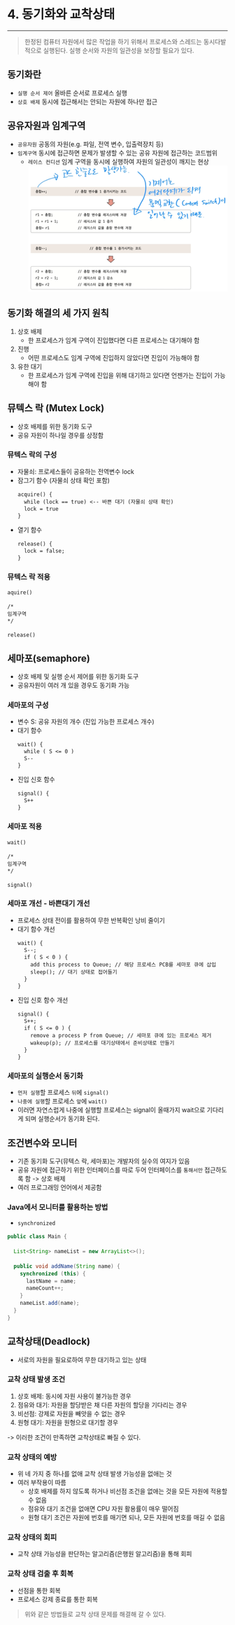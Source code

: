 # 4. 동기화와 교착상태

---

> 한정된 컴퓨터 자원에서 많은 작업을 하기 위해서 프로세스와 스레드는 동시다발적으로 실행된다.
> 실행 순서와 자원의 일관성을 보장할 필요가 있다.

## 동기화란

- `실행 순서 제어` 올바른 순서로 프로세스 실행
- `상호 배제` 동시에 접근해서는 안되는 자원에 하나만 접근

## 공유자원과 임계구역

- `공유자원` 공동의 자원(e.g. 파일, 전역 변수, 입출력장치 등)
- `임계구역` 동시에 접근하면 문제가 발생할 수 있는 공유 자원에 접근하는 코드범위
  - `레이스 컨디션` 임계 구역을 동시에 실행하여 자원의 일관성이 깨지는 현상
  ![img.png](img.png)

## 동기화 해결의 세 가지 원칙

1. 상호 배제
   - 한 프로세스가 임계 구역이 진입했다면 다른 프로세스는 대기해야 함
2. 진행
   - 어떤 프로세스도 임계 구역에 진입하지 않았다면 진입이 가능해야 함
3. 유한 대기
   - 한 프로세스가 임계 구역에 진입을 위해 대기하고 있다면 언젠가는 진입이 가능해야 함

## 뮤텍스 락 (Mutex Lock)

- 상호 배제를 위한 동기화 도구
- 공유 자원이 하나일 경우를 상정함

### 뮤텍스 락의 구성
- 자물쇠: 프로세스들이 공유하는 전역변수 lock
- 잠그기 함수 (자물쇠 상태 확인 포함)
  ```
  acquire() {
    while (lock == true) <-- 바쁜 대기 (자물쇠 상태 확인)
    lock = true
  }
  ```
- 열기 함수
  ```
  release() {
    lock = false;
  }
  ```
  
### 뮤텍스 락 적용
```
aquire()

/*
임계구역
*/

release()
```

## 세마포(semaphore)

- 상호 배제 및 실행 순서 제어를 위한 동기화 도구
- 공유자원이 여러 개 있을 경우도 동기화 가능

### 세마포의 구성
- 변수 S: 공유 자원의 개수 (진입 가능한 프로세스 개수)
- 대기 함수
  ```
  wait() {
    while ( S <= 0 )
    S--
  }
  ```
- 진입 신호 함수
  ```
  signal() {
    S++
  }
  ```

### 세마포 적용

```
wait()

/*
임계구역
*/

signal()
```

### 세마포 개선 - 바쁜대기 개선

- 프로세스 상태 전이를 활용하여 무한 반복확인 낭비 줄이기
- 대기 함수 개선
  ```
  wait() {
    S--;
    if ( S < 0 ) {
      add this process to Queue; // 해당 프로세스 PCB를 세마포 큐에 삽입
      sleep(); // 대기 상태로 접어들기
    }
  }
  ```
- 진입 신호 함수 개선
  ```
  signal() {
    S++;
    if ( S <= 0 ) {
      remove a process P from Queue; // 세마포 큐에 있는 프로세스 제거
      wakeup(p); // 프로세스를 대기상태에서 준비상태로 만들기
    }
  }
  ```
  
### 세마포의 실행순서 동기화

- `먼저 실행`할 프로세스 `뒤`에 `signal()`
- `나중에 실행`할 프로세스 `앞`에 `wait()`
- 이러면 자연스럽게 나중에 실행할 프로세스는 signal이 올때가지 wait으로 기다리게 되며 실행순서가 동기화 된다.

## 조건변수와 모니터

- 기존 동기화 도구(뮤텍스 락, 세마포)는 개발자의 실수의 여지가 있음
- 공유 자원에 접근하기 위한 인터페이스를 따로 두어 인터페이스를 `통해서만` 접근하도록 함 -> 상호 배제
- 여러 프로그래밍 언어에서 제공함

### Java에서 모니터를 활용하는 방법

- `synchronized`

```java
public class Main {

  List<String> nameList = new ArrayList<>();

  public void addName(String name) {
    synchronized (this) {
      lastName = name;
      nameCount++;
    }
    nameList.add(name);
  }
}
```

## 교착상태(Deadlock)

- 서로의 자원을 필요로하여 무한 대기하고 있는 상태

### 교착 상태 발생 조건

1. 상호 배제: 동시에 자원 사용이 불가능한 경우
2. 점유와 대기: 자원을 할당받은 채 다른 자원의 할당을 기다리는 경우 
3. 비선점: 강제로 자원을 빼앗을 수 없는 경우
4. 원형 대기: 자원을 원형으로 대기할 경우

-> 이러한 조건이 만족하면 교착상태로 빠질 수 있다.

### 교착 상태의 예방

- 위 네 가지 중 하나를 없애 교착 상태 발생 가능성을 없애는 것
- 여러 부작용이 따름
  - 상호 배제를 하지 않도록 하거나 비선점 조건을 없애는 것을 모든 자원에 적용할 수 없음
  - 점유와 대기 조건을 없애면 CPU 자원 활용률이 매우 떨어짐
  - 원형 대기 조건은 자원에 번호를 매기면 되나, 모든 자원에 번호를 매길 수 없음

### 교착 상태의 회피

- 교착 상태 가능성을 판단하는 알고리즘(은행원 알고리즘)을 통해 회피

### 교착 상태 검출 후 회복

- 선점을 통한 회복
- 프로세스 강제 종료를 통한 회복

> 위와 같은 방법들로 교착 상태 문제를 해결해 갈 수 있다.